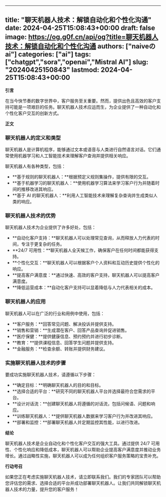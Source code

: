 
---
title: "聊天机器人技术：解锁自动化和个性化沟通"
date: 2024-04-25T15:08:43+00:00
draft: false
image: https://og.g0f.cn/api/og?title=聊天机器人技术：解锁自动化和个性化沟通
authors: ["naiveのai"]
categories: ["ai"]
tags: ["chatgpt","sora","openai","Mistral AI"]
slug: "20240425150843"
lastmod: 2024-04-25T15:08:43+00:00
---
**引言**

在当今快节奏的数字世界中，客户服务至关重要。然而，提供出色且高效的客户支持可能是一项艰巨的任务。聊天机器人技术应运而生，为企业提供了一种自动化和个性化客户交互的创新方式。

**正文**

### 聊天机器人的定义和类型

聊天机器人是计算机程序，能够通过文本或语音与人类进行自然语言对话。它们通常使用机器学习和人工智能技术来理解客户查询并提供相关响应。

聊天机器人有各种类型，包括：

- **基于规则的聊天机器人：**根据预定义规则集操作，提供有限的交互。
- **基于机器学习的聊天机器人：**使用机器学习算法来学习客户行为并随着时间的推移改进其响应。
- **基于 AI 的聊天机器人：**利用人工智能技术来理解复杂查询并生成类似人类的响应。

### 聊天机器人技术的优势

聊天机器人技术为企业提供了许多好处，包括：

- **自动化客户支持：**聊天机器人可以处理常见查询，从而释放人力代表的时间，专注于更复杂的任务。
- **24/7 可用性：**聊天机器人全天候工作，确保客户在任何时间都能获得支持。
- **个性化交互：**聊天机器人可以根据客户个人资料和互动历史提供个性化的响应。
- **提高客户满意度：**通过快速、高效的客户支持，聊天机器人可以提高客户满意度。
- **降低运营成本：**自动化客户支持可以显着降低与人力代表相关的成本。

### 聊天机器人的应用

聊天机器人可以在广泛的行业和用例中使用，包括：

- **客户服务：**回答常见问题、解决投诉并提供支持。
- **销售和营销：**生成潜在客户、回答产品查询并促进销售。
- **医疗保健：**提供健康信息、预约预约并进行初步诊断。
- **教育：**提供课程信息、回答学生问题并提供支持。
- **金融服务：**检查余额、转账并提供财务建议。

### 实施聊天机器人技术的步骤

要成功实施聊天机器人技术，请遵循以下步骤：

- **确定目标：**明确聊天机器人的目的和目标。
- **选择合适的平台：**研究不同的聊天机器人平台并选择最符合您需求的平台。
- **设计对话流：**创建聊天机器人将遵循的对话流，包括问候语、问题和响应。
- **训练聊天机器人：**提供聊天机器人数据来学习客户行为并改进其响应。
- **部署和监控：**部署聊天机器人并定期监控其性能，以进行改进。

**结论**

聊天机器人技术是企业自动化和个性化客户交互的强大工具。通过提供 24/7 可用性、个性化响应和降低成本，聊天机器人可以帮助企业提高客户满意度并推动业务增长。通过战略性实施，聊天机器人可以成为任何组织客户服务策略的宝贵补充。

**行动号召**

如果您正在考虑实施聊天机器人技术，请立即联系我们。我们的专家团队可以帮助您评估您的需求、选择合适的平台并成功部署聊天机器人。让我们共同解锁聊天机器人技术的力量，提升您的客户服务！